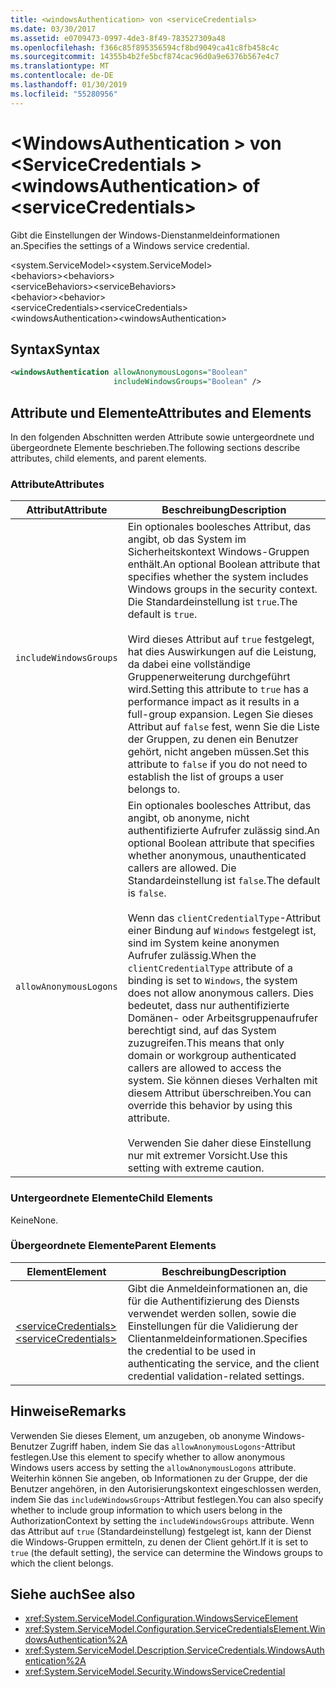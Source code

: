 ```yaml
---
title: <windowsAuthentication> von <serviceCredentials>
ms.date: 03/30/2017
ms.assetid: e0709473-0997-4de3-8f49-783527309a48
ms.openlocfilehash: f366c85f895356594cf8bd9049ca41c8fb458c4c
ms.sourcegitcommit: 14355b4b2fe5bcf874cac96d0a9e6376b567e4c7
ms.translationtype: MT
ms.contentlocale: de-DE
ms.lasthandoff: 01/30/2019
ms.locfileid: "55280956"
---
```

# <a name="windowsauthentication-of-servicecredentials"></a><span data-ttu-id="30018-102">\<WindowsAuthentication > von \<ServiceCredentials ></span><span class="sxs-lookup"><span data-stu-id="30018-102">\<windowsAuthentication> of \<serviceCredentials></span></span>
<span data-ttu-id="30018-103">Gibt die Einstellungen der Windows-Dienstanmeldeinformationen an.</span><span class="sxs-lookup"><span data-stu-id="30018-103">Specifies the settings of a Windows service credential.</span></span>  
  
 <span data-ttu-id="30018-104">\<system.ServiceModel></span><span class="sxs-lookup"><span data-stu-id="30018-104">\<system.ServiceModel></span></span>  
<span data-ttu-id="30018-105">\<behaviors></span><span class="sxs-lookup"><span data-stu-id="30018-105">\<behaviors></span></span>  
<span data-ttu-id="30018-106">\<serviceBehaviors></span><span class="sxs-lookup"><span data-stu-id="30018-106">\<serviceBehaviors></span></span>  
<span data-ttu-id="30018-107">\<behavior></span><span class="sxs-lookup"><span data-stu-id="30018-107">\<behavior></span></span>  
<span data-ttu-id="30018-108">\<serviceCredentials></span><span class="sxs-lookup"><span data-stu-id="30018-108">\<serviceCredentials></span></span>  
<span data-ttu-id="30018-109">\<windowsAuthentication></span><span class="sxs-lookup"><span data-stu-id="30018-109">\<windowsAuthentication></span></span>  
  
## <a name="syntax"></a><span data-ttu-id="30018-110">Syntax</span><span class="sxs-lookup"><span data-stu-id="30018-110">Syntax</span></span>  
  
```xml  
<windowsAuthentication allowAnonymousLogons="Boolean"
                       includeWindowsGroups="Boolean" />
```  
  
## <a name="attributes-and-elements"></a><span data-ttu-id="30018-111">Attribute und Elemente</span><span class="sxs-lookup"><span data-stu-id="30018-111">Attributes and Elements</span></span>  
 <span data-ttu-id="30018-112">In den folgenden Abschnitten werden Attribute sowie untergeordnete und übergeordnete Elemente beschrieben.</span><span class="sxs-lookup"><span data-stu-id="30018-112">The following sections describe attributes, child elements, and parent elements.</span></span>  
  
### <a name="attributes"></a><span data-ttu-id="30018-113">Attribute</span><span class="sxs-lookup"><span data-stu-id="30018-113">Attributes</span></span>  
  
|<span data-ttu-id="30018-114">Attribut</span><span class="sxs-lookup"><span data-stu-id="30018-114">Attribute</span></span>|<span data-ttu-id="30018-115">Beschreibung</span><span class="sxs-lookup"><span data-stu-id="30018-115">Description</span></span>|  
|---------------|-----------------|  
|`includeWindowsGroups`|<span data-ttu-id="30018-116">Ein optionales boolesches Attribut, das angibt, ob das System im Sicherheitskontext Windows-Gruppen enthält.</span><span class="sxs-lookup"><span data-stu-id="30018-116">An optional Boolean attribute that specifies whether the system includes Windows groups in the security context.</span></span> <span data-ttu-id="30018-117">Die Standardeinstellung ist `true`.</span><span class="sxs-lookup"><span data-stu-id="30018-117">The default is `true`.</span></span><br /><br /> <span data-ttu-id="30018-118">Wird dieses Attribut auf `true` festgelegt, hat dies Auswirkungen auf die Leistung, da dabei eine vollständige Gruppenerweiterung durchgeführt wird.</span><span class="sxs-lookup"><span data-stu-id="30018-118">Setting this attribute to `true` has a performance impact as it results in a full-group expansion.</span></span> <span data-ttu-id="30018-119">Legen Sie dieses Attribut auf `false` fest, wenn Sie die Liste der Gruppen, zu denen ein Benutzer gehört, nicht angeben müssen.</span><span class="sxs-lookup"><span data-stu-id="30018-119">Set this attribute to `false` if you do not need to establish the list of groups a user belongs to.</span></span>|  
|`allowAnonymousLogons`|<span data-ttu-id="30018-120">Ein optionales boolesches Attribut, das angibt, ob anonyme, nicht authentifizierte Aufrufer zulässig sind.</span><span class="sxs-lookup"><span data-stu-id="30018-120">An optional Boolean attribute that specifies whether anonymous, unauthenticated callers are allowed.</span></span> <span data-ttu-id="30018-121">Die Standardeinstellung ist `false`.</span><span class="sxs-lookup"><span data-stu-id="30018-121">The default is `false`.</span></span><br /><br /> <span data-ttu-id="30018-122">Wenn das `clientCredentialType`-Attribut einer Bindung auf `Windows` festgelegt ist, sind im System keine anonymen Aufrufer zulässig.</span><span class="sxs-lookup"><span data-stu-id="30018-122">When the `clientCredentialType` attribute of a binding is set to `Windows`, the system does not allow anonymous callers.</span></span> <span data-ttu-id="30018-123">Dies bedeutet, dass nur authentifizierte Domänen- oder Arbeitsgruppenaufrufer berechtigt sind, auf das System zuzugreifen.</span><span class="sxs-lookup"><span data-stu-id="30018-123">This means that only domain or workgroup authenticated callers are allowed to access the system.</span></span> <span data-ttu-id="30018-124">Sie können dieses Verhalten mit diesem Attribut überschreiben.</span><span class="sxs-lookup"><span data-stu-id="30018-124">You can override this behavior by using this attribute.</span></span><br /><br /> <span data-ttu-id="30018-125">Verwenden Sie daher diese Einstellung nur mit extremer Vorsicht.</span><span class="sxs-lookup"><span data-stu-id="30018-125">Use this setting with extreme caution.</span></span>|  
  
### <a name="child-elements"></a><span data-ttu-id="30018-126">Untergeordnete Elemente</span><span class="sxs-lookup"><span data-stu-id="30018-126">Child Elements</span></span>  
 <span data-ttu-id="30018-127">Keine</span><span class="sxs-lookup"><span data-stu-id="30018-127">None.</span></span>  
  
### <a name="parent-elements"></a><span data-ttu-id="30018-128">Übergeordnete Elemente</span><span class="sxs-lookup"><span data-stu-id="30018-128">Parent Elements</span></span>  
  
|<span data-ttu-id="30018-129">Element</span><span class="sxs-lookup"><span data-stu-id="30018-129">Element</span></span>|<span data-ttu-id="30018-130">Beschreibung</span><span class="sxs-lookup"><span data-stu-id="30018-130">Description</span></span>|  
|-------------|-----------------|  
|[<span data-ttu-id="30018-131">\<serviceCredentials></span><span class="sxs-lookup"><span data-stu-id="30018-131">\<serviceCredentials></span></span>](../../../../../docs/framework/configure-apps/file-schema/wcf/servicecredentials.md)|<span data-ttu-id="30018-132">Gibt die Anmeldeinformationen an, die für die Authentifizierung des Diensts verwendet werden sollen, sowie die Einstellungen für die Validierung der Clientanmeldeinformationen.</span><span class="sxs-lookup"><span data-stu-id="30018-132">Specifies the credential to be used in authenticating the service, and the client credential validation-related settings.</span></span>|  
  
## <a name="remarks"></a><span data-ttu-id="30018-133">Hinweise</span><span class="sxs-lookup"><span data-stu-id="30018-133">Remarks</span></span>  
 <span data-ttu-id="30018-134">Verwenden Sie dieses Element, um anzugeben, ob anonyme Windows-Benutzer Zugriff haben, indem Sie das `allowAnonymousLogons`-Attribut festlegen.</span><span class="sxs-lookup"><span data-stu-id="30018-134">Use this element to specify whether to allow anonymous Windows users access by setting the `allowAnonymousLogons` attribute.</span></span> <span data-ttu-id="30018-135">Weiterhin können Sie angeben, ob Informationen zu der Gruppe, der die Benutzer angehören, in den Autorisierungskontext eingeschlossen werden, indem Sie das `includeWindowsGroups`-Attribut festlegen.</span><span class="sxs-lookup"><span data-stu-id="30018-135">You can also specify whether to include group information to which users belong in the AuthorizationContext by setting the `includeWindowsGroups` attribute.</span></span> <span data-ttu-id="30018-136">Wenn das Attribut auf `true` (Standardeinstellung) festgelegt ist, kann der Dienst die Windows-Gruppen ermitteln, zu denen der Client gehört.</span><span class="sxs-lookup"><span data-stu-id="30018-136">If it is set to `true` (the default setting), the service can determine the Windows groups to which the client belongs.</span></span>  
  
## <a name="see-also"></a><span data-ttu-id="30018-137">Siehe auch</span><span class="sxs-lookup"><span data-stu-id="30018-137">See also</span></span>
- <xref:System.ServiceModel.Configuration.WindowsServiceElement>
- <xref:System.ServiceModel.Configuration.ServiceCredentialsElement.WindowsAuthentication%2A>
- <xref:System.ServiceModel.Description.ServiceCredentials.WindowsAuthentication%2A>
- <xref:System.ServiceModel.Security.WindowsServiceCredential>
